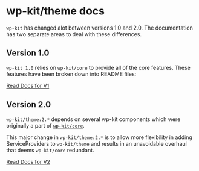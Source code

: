 # wp-kit/theme docs

`wp-kit` has changed alot between versions 1.0 and 2.0. The documentation has two separate areas to deal with these differences. 

## Version 1.0

`wp-kit 1.0` relies on `wp-kit/core` to provide all of the core features. These features have been broken down into README files:

[Read Docs for V1](tree/docs/v1)

## Version 2.0

`wp-kit/theme:2.*` depends on several wp-kit components which were originally a part of [```wp-kit/core```](https://github.com/wp-kit/core).

This major change in `wp-kit/theme:2.*` is to allow more flexibility in adding ServiceProviders to `wp-kit/theme` and results in an unavoidable overhaul that deems `wp-kit/core` redundant.

[Read Docs for V2](tree/docs/v2)
